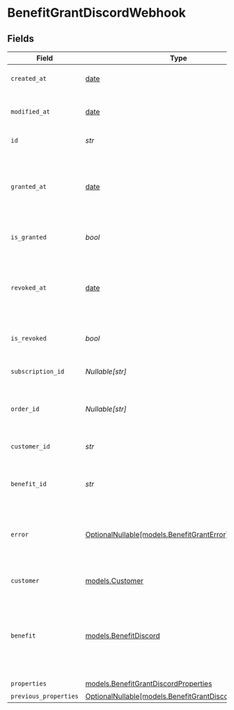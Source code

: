 # BenefitGrantDiscordWebhook


## Fields

| Field                                                                                                | Type                                                                                                 | Required                                                                                             | Description                                                                                          |
| ---------------------------------------------------------------------------------------------------- | ---------------------------------------------------------------------------------------------------- | ---------------------------------------------------------------------------------------------------- | ---------------------------------------------------------------------------------------------------- |
| `created_at`                                                                                         | [date](https://docs.python.org/3/library/datetime.html#date-objects)                                 | :heavy_check_mark:                                                                                   | Creation timestamp of the object.                                                                    |
| `modified_at`                                                                                        | [date](https://docs.python.org/3/library/datetime.html#date-objects)                                 | :heavy_check_mark:                                                                                   | Last modification timestamp of the object.                                                           |
| `id`                                                                                                 | *str*                                                                                                | :heavy_check_mark:                                                                                   | The ID of the grant.                                                                                 |
| `granted_at`                                                                                         | [date](https://docs.python.org/3/library/datetime.html#date-objects)                                 | :heavy_minus_sign:                                                                                   | The timestamp when the benefit was granted. If `None`, the benefit is not granted.                   |
| `is_granted`                                                                                         | *bool*                                                                                               | :heavy_check_mark:                                                                                   | Whether the benefit is granted.                                                                      |
| `revoked_at`                                                                                         | [date](https://docs.python.org/3/library/datetime.html#date-objects)                                 | :heavy_minus_sign:                                                                                   | The timestamp when the benefit was revoked. If `None`, the benefit is not revoked.                   |
| `is_revoked`                                                                                         | *bool*                                                                                               | :heavy_check_mark:                                                                                   | Whether the benefit is revoked.                                                                      |
| `subscription_id`                                                                                    | *Nullable[str]*                                                                                      | :heavy_check_mark:                                                                                   | The ID of the subscription that granted this benefit.                                                |
| `order_id`                                                                                           | *Nullable[str]*                                                                                      | :heavy_check_mark:                                                                                   | The ID of the order that granted this benefit.                                                       |
| `customer_id`                                                                                        | *str*                                                                                                | :heavy_check_mark:                                                                                   | The ID of the customer concerned by this grant.                                                      |
| `benefit_id`                                                                                         | *str*                                                                                                | :heavy_check_mark:                                                                                   | The ID of the benefit concerned by this grant.                                                       |
| `error`                                                                                              | [OptionalNullable[models.BenefitGrantError]](../models/benefitgranterror.md)                         | :heavy_minus_sign:                                                                                   | The error information if the benefit grant failed with an unrecoverable error.                       |
| `customer`                                                                                           | [models.Customer](../models/customer.md)                                                             | :heavy_check_mark:                                                                                   | A customer in an organization.                                                                       |
| `benefit`                                                                                            | [models.BenefitDiscord](../models/benefitdiscord.md)                                                 | :heavy_check_mark:                                                                                   | A benefit of type `discord`.<br/><br/>Use it to automatically invite your backers to a Discord server. |
| `properties`                                                                                         | [models.BenefitGrantDiscordProperties](../models/benefitgrantdiscordproperties.md)                   | :heavy_check_mark:                                                                                   | N/A                                                                                                  |
| `previous_properties`                                                                                | [OptionalNullable[models.BenefitGrantDiscordProperties]](../models/benefitgrantdiscordproperties.md) | :heavy_minus_sign:                                                                                   | N/A                                                                                                  |